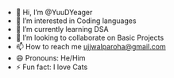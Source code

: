 - 👋 Hi, I’m @YuuDYeager
- 👀 I’m interested in Coding languages
- 🌱 I’m currently learning DSA 
- 💞️ I’m looking to collaborate on Basic Projects
- 📫 How to reach me ujjwalparoha@gmail.com
- 😄 Pronouns: He/Him
- ⚡ Fun fact: I love Cats 

<!---
YuuDYeager/YuuDYeager is a ✨ special ✨ repository because its `README.md` (this file) appears on your GitHub profile.
You can click the Preview link to take a look at your changes.
--->
